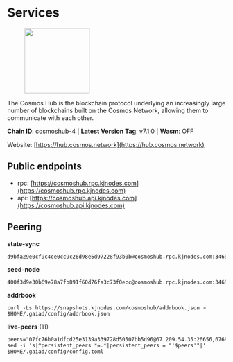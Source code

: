 # Services

<figure><img src="https://raw.githubusercontent.com/kj89/testnet_manuals/main/pingpub/logos/cosmoshub.png" width="150" alt=""><figcaption></figcaption></figure>

The Cosmos Hub is the blockchain protocol underlying an  increasingly large number of blockchains built on the  Cosmos Network, allowing them to communicate with each other.

**Chain ID**: cosmoshub-4 | **Latest Version Tag**: v7.1.0 | **Wasm**: OFF

Website: [https://hub.cosmos.network](https://hub.cosmos.network)


## Public endpoints

* rpc: [https://cosmoshub.rpc.kjnodes.com](https://cosmoshub.rpc.kjnodes.com)
* api: [https://cosmoshub.api.kjnodes.com](https://cosmoshub.api.kjnodes.com)

## Peering

**state-sync**

```
d9bfa29e0cf9c4ce0cc9c26d98e5d97228f93b0b@cosmoshub.rpc.kjnodes.com:34656
```

**seed-node**

```
400f3d9e30b69e78a7fb891f60d76fa3c73f0ecc@cosmoshub.rpc.kjnodes.com:34659
```

**addrbook**
```
curl -Ls https://snapshots.kjnodes.com/cosmoshub/addrbook.json > $HOME/.gaiad/config/addrbook.json
```

**live-peers** (11)
```
peers="07fc76b0a1dfcd25e3139a339728d50507bb5d96@67.209.54.35:26656,67685d93f2256caa7a2d53e3a104f9e437c3d247@95.216.114.244:26656,89c643c1f8bee0eaa680a304eb067905df986643@95.217.122.233:26656,cf10a45ead9e76d45b06dee97ef779e65103c78e@3.128.185.235:26656,701036e718d0746d1d7055fb0fd1245cf361e0b8@168.119.79.106:26656,915a5d104236764e33d5f7fd8d6c946e66766723@34.74.124.82:26656,44594a57ce538a21f8558bcb1c9ce560ad879e3e@15.235.114.84:26656,1da54d20c7339713f1d6d28dd2117087dd33d0ca@154.53.32.78:26656,34f0e424f747f62e04e8c34fde60013fb4dbc04b@65.108.0.165:14956,0e71a3cbdddfe77ebff79378bf6ac07915e747dc@167.235.107.42:27002,d9bfa29e0cf9c4ce0cc9c26d98e5d97228f93b0b@144.76.163.233:34656"
sed -i 's|^persistent_peers *=.*|persistent_peers = "'$peers'"|' $HOME/.gaiad/config/config.toml
```
